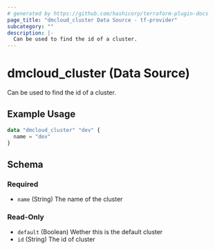 ```yaml
---
# generated by https://github.com/hashicorp/terraform-plugin-docs
page_title: "dmcloud_cluster Data Source - tf-provider"
subcategory: ""
description: |-
  Can be used to find the id of a cluster.
---
```


# dmcloud_cluster (Data Source)

Can be used to find the id of a cluster.

## Example Usage

```terraform
data "dmcloud_cluster" "dev" {
  name = "dev"
}
```

<!-- schema generated by tfplugindocs -->
## Schema

### Required

- `name` (String) The name of the cluster

### Read-Only

- `default` (Boolean) Wether this is the default cluster
- `id` (String) The id of cluster


